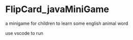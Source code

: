 # FlipCard_javaMiniGame
a minigame for children to learn some english animal word

use vscode to run
